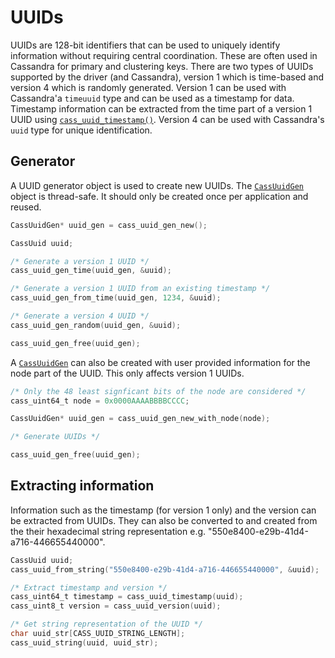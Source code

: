 # UUIDs

UUIDs are 128-bit identifiers that can be used to uniquely identify information
without requiring central coordination. These are often used in Cassandra 
for primary and clustering keys. There are two types of UUIDs supported by
the driver (and Cassandra), version 1 which is time-based and version 4 which
is randomly generated. Version 1 can be used with Cassandra'a `timeuuid` type
and can be used as a timestamp for data.  Timestamp information can be
extracted from the time part of a version 1 UUID using [`cass_uuid_timestamp()`].
Version 4 can be used with Cassandra's `uuid` type for unique identification.

## Generator

A UUID generator object is used to create new UUIDs. The [`CassUuidGen`] object
is thread-safe. It should only be created once per application and reused.

```c
CassUuidGen* uuid_gen = cass_uuid_gen_new();

CassUuid uuid;

/* Generate a version 1 UUID */
cass_uuid_gen_time(uuid_gen, &uuid);

/* Generate a version 1 UUID from an existing timestamp */
cass_uuid_gen_from_time(uuid_gen, 1234, &uuid);

/* Generate a version 4 UUID */
cass_uuid_gen_random(uuid_gen, &uuid);

cass_uuid_gen_free(uuid_gen);
```

A [`CassUuidGen`] can also be created with user provided information for the
node part of the UUID. This only affects version 1 UUIDs.

```c
/* Only the 48 least signficant bits of the node are considered */
cass_uint64_t node = 0x0000AAAABBBBCCCC;

CassUuidGen* uuid_gen = cass_uuid_gen_new_with_node(node);

/* Generate UUIDs */

cass_uuid_gen_free(uuid_gen);
```

## Extracting information

Information such as the timestamp (for version 1 only) and the version can be
extracted from UUIDs. They can also be converted to and created from the their
hexadecimal string representation e.g. "550e8400-e29b-41d4-a716-446655440000".

```c
CassUuid uuid;
cass_uuid_from_string("550e8400-e29b-41d4-a716-446655440000", &uuid);

/* Extract timestamp and version */
cass_uint64_t timestamp = cass_uuid_timestamp(uuid);
cass_uint8_t version = cass_uuid_version(uuid);

/* Get string representation of the UUID */
char uuid_str[CASS_UUID_STRING_LENGTH];
cass_uuid_string(uuid, uuid_str);
```
[`cass_uuid_timestamp()`]: http://datastax.github.io/cpp-driver/api/struct_cass_uuid/#1a3980467a0bb6642054ecf37d49aebf1a
[`CassUuidGen`]: http://datastax.github.io/cpp-driver/api/struct_cass_uuid_gen/
